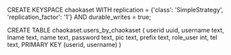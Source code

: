 CREATE KEYSPACE chaokaset WITH replication = {'class': 'SimpleStrategy', 'replication_factor': '1'}  AND durable_writes = true;

CREATE TABLE chaokaset.users_by_chaokaset (
    userid uuid,
    username text,
    lname text,
    name text,
    password text,
    pic text,
    prefix text,
    role_user int,
    tel text,
    PRIMARY KEY (userid, username)
)
